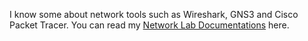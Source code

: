  I know some about network tools such as Wireshark, GNS3 and Cisco Packet Tracer.
 You can read my [Network Lab Documentations](https://networklab.readthedocs.io/en/latest/) here.
